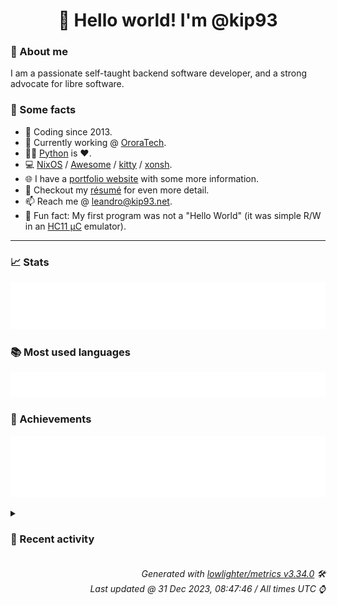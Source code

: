 <!-- README template, populated using this action:
     https://github.com/kip93/kip93/blob/main/.github/workflows/readme.yml. -->

<h1 align="center">👋 Hello world! I'm @kip93</h1> <!-- LOGIN => username -->

### 👤 About me

I am a passionate self-taught backend software developer, and a strong advocate for libre software.


### 💬 Some facts

* 📅 Coding since 2013.
* 💼 Currently working @ [OroraTech](https://ororatech.com/).
* 👨‍💻 [Python](https://github.com/search?q=user%3Akip93&l=python) is ❤️. <!-- LOGIN => username -->
* 💻 [NixOS](https://github.com/NixOS/) /
     [Awesome](https://github.com/awesomeWM/) /
     [kitty](https://github.com/kovidgoyal/kitty/) /
     [xonsh](https://github.com/xonsh/).
* 🌐 I have a [portfolio website](https://kip93.net/) with some more information.
* 📝 Checkout my [résumé](https://kip93.net/resume/) for even more detail.
* 📫 Reach me @ [leandro@kip93.net](mailto:leandro@kip93.net).
* 🎲 Fun fact: My first program was not a "Hello World" (it was simple R/W in an [HC11 µC](https://en.wikipedia.org/wiki/68HC11) emulator).


-----------------------------------------------------------------------------------------------------------------------


### 📈 Stats

![](./stats.svg)


### 📚 Most used languages <!-- by percentage, in decreasing order -->

![](./languages.svg)


### 🏅 Achievements

![](./achievements.svg)


<details> <!-- Last activity -->
<!-- Almost verbatim copy of https://github.com/lowlighter/metrics/blob/latest/source/templates/markdown/partials/activity.ejs, but restructured to be foldable. -->
<summary><h3>📰 Recent activity</h3></summary>

* 🌟 Starred [Rahix/avr-hal](https://github.com/Rahix/avr-hal)
  * *On 25 Dec 2023, 20:27:35*
* ➡️ Pushed 3 commits in [kip93/nixplusplus](https://github.com/kip93/nixplusplus) on branch `main`
  * [#9c9aedf](https://github.com/kip93/nixplusplus/commit/9c9aedf) Add dev shell to hydra
  * [#3884ed8](https://github.com/kip93/nixplusplus/commit/3884ed8) Add nixos-rebuild-ish install script to toplevel

Strips out any build or deploy releated fluff, only has &#34;activation&#34;
related code
  * [#527506a](https://github.com/kip93/nixplusplus/commit/527506a) Fix URL
  * *On 10 Dec 2023, 18:02:14*
* 💬 Commented on [#83 Setting `name` causes release links to be broken](https://github.com/DeterminateSystems/flakehub-push/issues/83) from [DeterminateSystems/flakehub-push](https://github.com/DeterminateSystems/flakehub-push)
  * *On 10 Dec 2023, 14:16:27*
* 💬 Commented on [#83 Setting `name` causes release links to be broken](https://github.com/DeterminateSystems/flakehub-push/issues/83) from [DeterminateSystems/flakehub-push](https://github.com/DeterminateSystems/flakehub-push)
  * *On 10 Dec 2023, 14:15:59*
</details>


<h6 align="right"><em>
    Generated with <a href="https://github.com/lowlighter/metrics/tree/latest/">lowlighter/metrics v3.34.0</a> 🛠️<br> <!-- VERSION => MAJOR.minor.patch -->
    Last updated @ 31 Dec 2023, 08:47:46 / All times UTC ⌚ <!-- meta.generated => DD/MM/YYYY, hh:mm -->
</em></h6>
